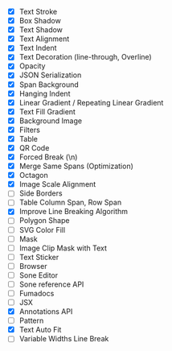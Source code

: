 - [x] Text Stroke
- [x] Box Shadow
- [x] Text Shadow
- [x] Text Alignment
- [x] Text Indent
- [x] Text Decoration (line-through, Overline)
- [x] Opacity
- [x] JSON Serialization
- [x] Span Background
- [x] Hanging Indent
- [x] Linear Gradient / Repeating Linear Gradient
- [x] Text Fill Gradient
- [x] Background Image
- [x] Filters
- [x] Table
- [x] QR Code
- [x] Forced Break (\n)
- [x] Merge Same Spans (Optimization)
- [x] Octagon
- [x] Image Scale Alignment
- [ ] Side Borders
- [ ] Table Column Span, Row Span
- [x] Improve Line Breaking Algorithm
- [ ] Polygon Shape
- [ ] SVG Color Fill
- [ ] Mask
- [ ] Image Clip Mask with Text
- [ ] Text Sticker
- [ ] Browser
- [ ] Sone Editor
- [ ] Sone reference API
- [ ] Fumadocs
- [ ] JSX
- [x] Annotations API
- [ ] Pattern
- [x] Text Auto Fit
- [ ] Variable Widths Line Break